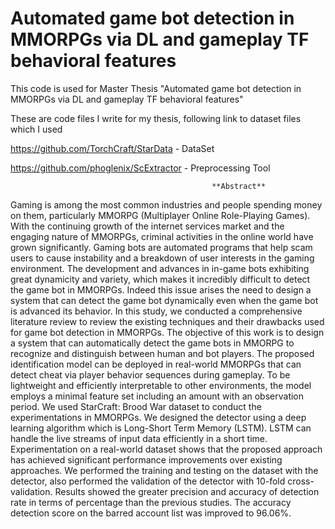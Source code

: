 # Automated game bot detection in MMORPGs via DL and gameplay TF behavioral features
 This code is used for  Master Thesis "Automated game bot detection in MMORPGs via DL and gameplay TF behavioral features"


These are code files I write for my thesis,
following link to dataset files which I used 


https://github.com/TorchCraft/StarData - DataSet


https://github.com/phoglenix/ScExtractor - Preprocessing Tool 


                                                 **Abstract**

Gaming is among the most common industries and people spending money on them, particularly MMORPG (Multiplayer Online Role-Playing Games). With the continuing growth of the internet services market and the engaging nature of MMORPGs, criminal activities in the online world have grown significantly. Gaming bots are automated programs that help scam users to cause instability and a breakdown of user interests in the gaming environment.  The development and advances in in-game bots exhibiting great dynamicity and variety, which makes it incredibly difficult to detect the game bot in MMORPGs. Indeed this issue arises the need to design a system that can detect the game bot dynamically even when the game bot is advanced its behavior. In this study, we conducted a comprehensive literature review to review the existing techniques and their drawbacks used for game bot detection in MMORPGs. 
The objective of this work is to design a system that can automatically detect the game bots in MMORPG to recognize and distinguish between human and bot players. The proposed identification model can be deployed in real-world MMORPGs that can detect cheat via player behavior sequences during gameplay. To be lightweight and efficiently interpretable to other environments, the model employs a minimal feature set including an amount with an observation period. We used StarCraft: Brood War dataset to conduct the experimentations in MMORPGs. We designed the detector using a deep learning algorithm which is Long-Short Term Memory (LSTM). LSTM can handle the live streams of input data efficiently in a short time.  Experimentation on a real-world dataset shows that the proposed approach has achieved significant performance improvements over existing approaches. We performed the training and testing on the dataset with the detector, also performed the validation of the detector with 10-fold cross-validation. Results showed the greater precision and accuracy of detection rate in terms of percentage than the previous studies. The accuracy detection score on the barred account list was improved to 96.06%.
